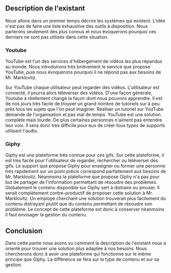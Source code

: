 ## Description de l'existant

Nous allons dans un premier temps décrire les systèmes qui existent. L'idée n'est pas de faire une liste exhaustive des outils à disposition. Nous parlerons seulement des plus connus et nous évoquerons pourquoi ces derniers ne sont pas utilisés dans cette situation.

### Youtube

YouTube est l'un des services d'hébergement de vidéos les plus répandus au monde. Nous introduirons très brièvement le service que propose YouTube, puis nous évoquerons pourquoi il ne répond pas aux besoins de Mr. Marklovitz.

Sur YouTube chaque utilisateur peut regarder des vidéos. L'utilisateur est connecté, il pourra alors téléverser des vidéos. D'une façon générale, Youtube a réellement changé la façon dont nous pouvons apprendre. Il est de nos jours très facile de trouver un grand nombre de tutoriels sur à peu près tous les sujets que l'on peut imaginer.
Réaliser un tutoriel sur YouTube demande de l'organisation et pas mal de temps. YouTube est une solution complète mais lourde. De plus certaines personnes n'aiment pas entendre leur voix. Il sera donc très difficile pour eux de créer tous types de supports utilisant l'audio.

### Giphy

Giphy est une plateforme très connue pour ces gifs. Sur cette plateforme, il est très facile pour l'utilisateur de regarder, rechercher ou téléverser des gifs. Le support que propose Giphy pour enseigner ou former une personne très rapidement sur un point précis correspond parfaitement aux besoins de Mr. Marklovitz. Néanmoins la plateforme que propose Giphy n'a pas pour but de partager de l'information permettant de résoudre des problèmes. Globalement le contenu disponible sur Giphy sert à distraire ou amuser. Il serait complètement contre-productif de proposer cette solution à Mr. Marklovitz. Un employé cherchant une solution trouverait plus facilement du contenu distrayant plutôt que du contenu permettant de résoudre son problème. Le concept de cette plateforme est donc à conserver néanmoins il faut envisager la gestion du contenu.

## Conclusion

Dans cette partie nous avons vu comment la description de l'existant nous a orienté pour trouver une solution plus adaptée à nos besoins. Nous chercherons donc à avoir une plateforme qui fonctionne sur le même principe que Giphy. La différence se fera sur le type de contenu et sur sa gestion. 



